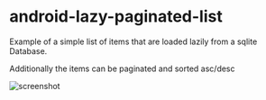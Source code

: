 # android-lazy-paginated-list

Example of a simple list of items that are loaded lazily from a sqlite Database. 

Additionally the items can be paginated and sorted asc/desc

![screenshot](https://cloud.githubusercontent.com/assets/2596911/20564006/51564c28-b18b-11e6-99c2-d835fc45da60.png)


